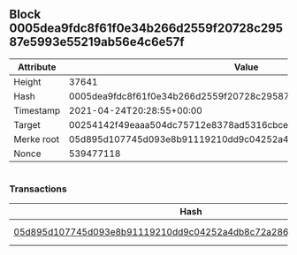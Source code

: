 ## Block 0005dea9fdc8f61f0e34b266d2559f20728c29587e5993e55219ab56e4c6e57f

Attribute | Value
--- | ---
Height | 37641
Hash | 0005dea9fdc8f61f0e34b266d2559f20728c29587e5993e55219ab56e4c6e57f
Timestamp | 2021-04-24T20:28:55+00:00
Target | 00254142f49eaaa504dc75712e8378ad5316cbcead634704b3734b6271167cc4
Merke root | 05d895d107745d093e8b91119210dd9c04252a4db8c72a286e89e3decf996ab1
Nonce | 539477118

```

```

### Transactions

Hash | Amount
--- | ---
[05d895d107745d093e8b91119210dd9c04252a4db8c72a286e89e3decf996ab1](05d895d107745d093e8b91119210dd9c04252a4db8c72a286e89e3decf996ab1.md) | 10.00000000 SKEPTI 
